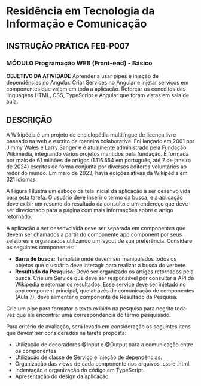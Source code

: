 # Residência em Tecnologia da Informação e Comunicação

## INSTRUÇÃO PRÁTICA FEB-P007
### MÓDULO Programação WEB (Front-end) - Básico

**OBJETIVO DA ATIVIDADE**
Aprender a usar pipes e injeção de dependências no Angular. Criar Services no Angular e injetar serviços em componentes que valem em toda a aplicação. Reforçar os conceitos das linguagens HTML, CSS, TypeScript e Angular que foram vistas em sala de aula.

## DESCRIÇÃO
A Wikipédia é um projeto de enciclopédia multilíngue de licença livre baseado na web e escrito de maneira colaborativa. Foi lançado em 2001 por Jimmy Wales e Larry Sanger e é atualmente administrado pela Fundação Wikimedia, integrando vários projetos mantidos pela fundação. É formada por mais de 61 milhões de artigos (1.116.554 em português, até 7 de janeiro de 2024) escritos de forma conjunta por diversos editores voluntários ao redor do mundo. Em maio de 2023, havia edições ativas da Wikipédia em 321 idiomas.

A Figura 1 ilustra um esboço da tela inicial da aplicação a ser desenvolvida para esta tarefa. O usuário deve inserir o termo da busca, e a aplicação deve exibir um resumo do resultado da consulta e um endereço que deve ser direcionado para a página com mais informações sobre o artigo retornado.

A aplicação a ser desenvolvida deve ser separada em componentes que devem ser chamados a partir do componente app.component por seus seletores e organizados utilizando um layout de sua preferência. Considere os seguintes componentes:

- **Barra de busca:** Template onde devem ser manipulados todos os objetos que o usuário deve interagir para realizar a busca do verbete.
- **Resultado da Pesquisa:** Deve ser organizado os artigos retornados pela busca. Crie um Service que deve ser responsável por consultar a API da Wikipedia e retornar os resultados. Esse service deve ser injetado no app.component principal, que através de comunicação de componentes (Aula 7), deve alimentar o componente de Resultado da Pesquisa.

Crie um pipe para formatar o texto exibido na pesquisa para negrito toda vez que ele encontrar uma correspondência do termo pesquisado.

Para critério de avaliação, será levado em consideração os seguintes itens que devem ser considerados na tarefa proposta:

- Utilização de decoradores @Input e @Output para a comunicação entre os componentes.
- Utilização de classe de Serviço e injeção de dependências.
- Organização das views de cada componente nos arquivos .css e .html.
- Indentação e organização do código em TypeScript.
- Apresentação do design da aplicação.

